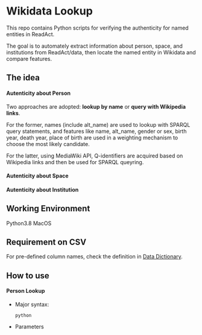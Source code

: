 # Wikidata Lookup

This repo contains Python scripts for verifying the authenticity for named entities in ReadAct.

The goal is to automately extract information about person, space, and institutions from ReadAct/data, then locate the named entity in Wikidata and compare features.

## The idea
#### Autenticity about Person
Two approaches are adopted: **lookup by name** or **query with Wikipedia links**.

For the former, names (include alt_name) are used to lookup with SPARQL query statements, and features like name, alt_name, gender or sex, birth year, death year, place of birth are used in a  weighting mechanism to choose the most likely candidate.

For the latter, using MediaWiki API, Q-identifiers are acquired based on Wikipedia links and then be used for SPARQL queyring.

#### Autenticity about Space

#### Autenticity about Institution



## Working Environment
Python3.8
MacOS

## Requirement on CSV
For pre-defined column names, check the definition in [Data Dictionary](https://github.com/readchina/ReadAct/blob/master/csv/data_dictionary.csv).

## How to use

#### Person Lookup
- Major syntax:

  ```
  python
  ```

- Parameters



